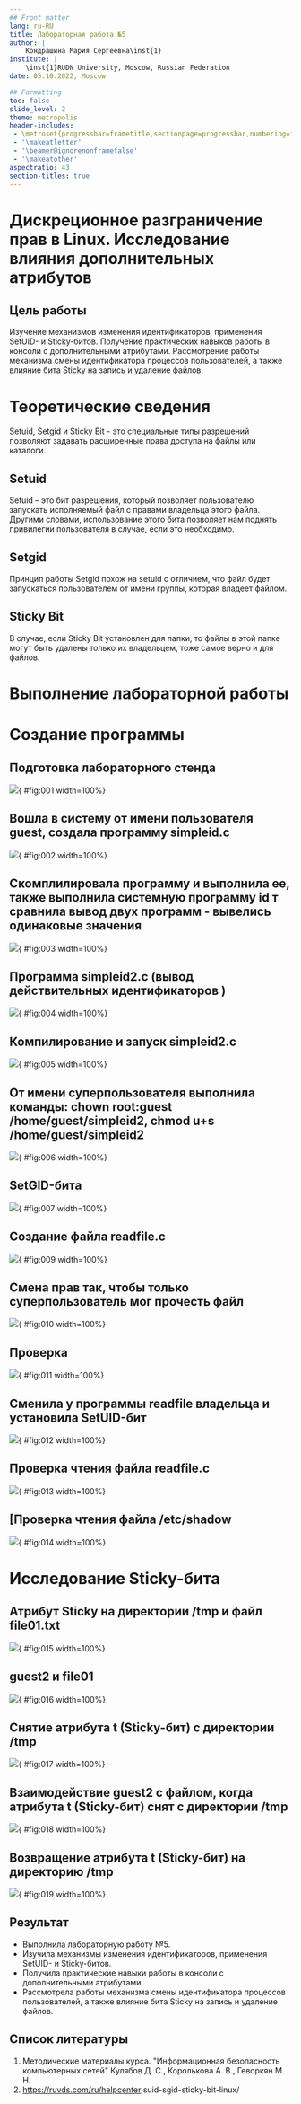 ```yaml
---
## Front matter
lang: ru-RU
title: Лабораторная работа №5
author: |
	Кондрашина Мария Сергеевна\inst{1}
institute: |
	\inst{1}RUDN University, Moscow, Russian Federation
date: 05.10.2022, Moscow

## Formatting
toc: false
slide_level: 2
theme: metropolis
header-includes: 
 - \metroset{progressbar=frametitle,sectionpage=progressbar,numbering=fraction}
 - '\makeatletter'
 - '\beamer@ignorenonframefalse'
 - '\makeatother'
aspectratio: 43
section-titles: true
---  
```


# Дискреционное разграничение прав в Linux. Исследование влияния дополнительных атрибутов

## Цель работы

Изучение механизмов изменения идентификаторов, применения SetUID- и Sticky-битов. Получение практических навыков работы в консоли с дополнительными атрибутами. Рассмотрение работы механизма смены идентификатора процессов пользователей, а также влияние бита Sticky на запись и удаление файлов.

# Теоретические сведения

Setuid, Setgid и Sticky Bit - это специальные типы разрешений позволяют задавать расширенные права доступа на файлы или каталоги.

## Setuid

Setuid – это бит разрешения, который позволяет пользователю запускать исполняемый файл с правами владельца этого файла. Другими словами, использование этого бита позволяет нам поднять привилегии пользователя в случае, если это необходимо.

## Setgid

Принцип работы Setgid похож на setuid с отличием, что файл будет запускаться пользователем от имени группы, которая владеет файлом.

## Sticky Bit

В случае, если Sticky Bit установлен для папки, то файлы в этой папке могут быть удалены только их владельцем, тоже самое верно и для файлов.

# Выполнение лабораторной работы

# Создание программы 

## Подготовка лабораторного стенда

![](screen\1.png){ #fig:001 width=100%}

## Вошла в систему от имени пользователя guest, создала программу simpleid.c

![](screen\2.png){ #fig:002 width=100%}

## Скомплилировала программу и выполнила ее, также выполнила системную программу id т сравнила вывод двух программ - вывелись одинаковые значения

![](screen\3.png){ #fig:003 width=100%}

## Программа simpleid2.c (вывод действительных идентификаторов )

![](screen\4.png){ #fig:004 width=100%}

## Компилирование и запуск simpleid2.c

![](screen\5.png){ #fig:005 width=100%}

## От имени суперпользователя выполнила команды: chown root:guest /home/guest/simpleid2, chmod u+s /home/guest/simpleid2

![](screen\6.png){ #fig:006 width=100%}

## SetGID-бита

![](screen\7.png){ #fig:007 width=100%}

## Создание файла readfile.c

![](screen\9.png){ #fig:009 width=100%}

## Смена прав так, чтобы только суперпользователь мог прочесть файл

![](screen\10.png){ #fig:010 width=100%}

## Проверка

![](screen\11.png){ #fig:011 width=100%}

## Сменила у программы readfile владельца и установила SetUID-бит

![](screen\12.png){ #fig:012 width=100%}

## Проверка чтения файла readfile.c

![](screen\13.png){ #fig:013 width=100%}

## [Проверка чтения файла /etc/shadow

![](screen\14.png){ #fig:014 width=100%}

# Исследование Sticky-бита

## Атрибут Sticky на директории /tmp и файл file01.txt

![](screen\15.png){ #fig:015 width=100%}

## guest2 и file01

![](screen\16.png){ #fig:016 width=100%}

## Снятие атрибута t (Sticky-бит) с директории /tmp

![](screen\17.png){ #fig:017 width=100%}

## Взаимодействие guest2 с файлом, когда атрибута t (Sticky-бит) снят с директории /tmp

![](screen\18.png){ #fig:018 width=100%}

## Возвращение атрибута t (Sticky-бит) на директорию /tmp

![](screen\19.png){ #fig:019 width=100%}


## Результат

- Выполнила лабораторную работу №5.
- Изучила механизмы изменения идентификаторов, применения SetUID- и Sticky-битов.
- Получила практические навыки работы в консоли с дополнительными атрибутами.
- Рассмотрела работы механизма смены идентификатора процессов пользователей, а также влияние бита Sticky на запись и удаление файлов.

## Список литературы

1. Методические материалы курса. "Информационная безопасность компьютерных сетей" Кулябов Д. С., Королькова А. В., Геворкян М. Н.
2. https://ruvds.com/ru/helpcenter suid-sgid-sticky-bit-linux/